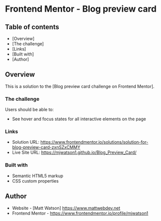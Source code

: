 # Frontend Mentor - Blog preview card

## Table of contents

- [Overview]
- [The challenge]
- [Links]
- [Built with]
- [Author]

## Overview

This is a solution to the [Blog preview card challenge on Frontend Mentor].

### The challenge

Users should be able to:

- See hover and focus states for all interactive elements on the page

### Links

- Solution URL: https://www.frontendmentor.io/solutions/solution-for-blog-preview-card-zxnSZxCMMY
- Live Site URL: https://mjwatson1.github.io/Blog_Preview_Card/

### Built with

- Semantic HTML5 markup
- CSS custom properties

## Author

- Website - [Matt Watson] https://www.mattwebdev.net
- Frontend Mentor - https://www.frontendmentor.io/profile/mjwatson1
